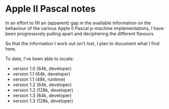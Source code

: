 # Apple II Pascal notes
In an effort to fill an (apparent) gap 
in the available information on the behaviour
of the various Apple II Pascal p-machine 
implementations,
I have been progressively pulling apart and
deciphering the different flavours. 

So that the information I work out isn't lost,
I plan to document what I find here. 

To date, I've been able to locate:

- version 1.0 (64k, developer)
- version 1.1 (64k, developer)
- version 1.1 (48k, runtime)
- version 1.2 (64k, developer)
- version 1.2 (128k, developer)
- version 1.3 (64k, developer)
- version 1.3 (128k, developer)

